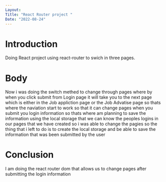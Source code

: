 ```yaml
---
Layout:
Title: "React Router project "
Date: "2022-08-24"
---
```


# Introduction

Doing React project using react-router to swich in three pages.

# Body 
Now i was doing the switch methed to change through pages where by when you click submit from Login page it will take you to the next page which is either in the Job appliction page or the Job Advatise page so thats where the naviation start to work so that it can change pages when you submit you login information so thats where am planning to save the information using the local storage that we can know the peoples logins in our pages that we have created so i was able to change the pagies so the thing that i left to do is to create the local storage and be able to save the information that was been submitted by the user

# Conclusion

I am doing the react router dom that allows us to change pages after submitting the login information